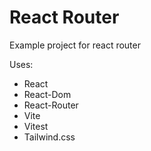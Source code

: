 # React Router

Example project for react router

Uses:

- React
- React-Dom
- React-Router
- Vite
- Vitest
- Tailwind.css
